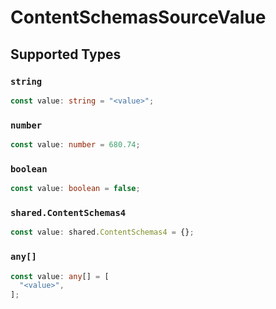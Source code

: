 # ContentSchemasSourceValue


## Supported Types

### `string`

```typescript
const value: string = "<value>";
```

### `number`

```typescript
const value: number = 680.74;
```

### `boolean`

```typescript
const value: boolean = false;
```

### `shared.ContentSchemas4`

```typescript
const value: shared.ContentSchemas4 = {};
```

### `any[]`

```typescript
const value: any[] = [
  "<value>",
];
```

